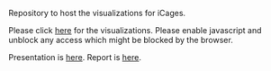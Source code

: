 Repository to host the visualizations for iCages.


Please click [here](https://atif93.github.io/d3_visualizations/) for the visualizations.
Please enable javascript and unblock any access which might be blocked by the browser.

Presentation is [here](https://github.com/atif93/d3_visualizations/blob/master/docs/D3_Visualizations.pdf).
Report is [here](https://github.com/atif93/d3_visualizations/blob/master/docs/Final_Project_Report_aa3931_SP17.docx).